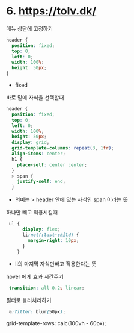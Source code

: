 # 6. https://tolv.dk/ 

메뉴 상단에 고정하기

```scss
header {
  position: fixed;
  top: 0;
  left: 0;
  width: 100%;
  height: 50px;
}
```

- fixed

바로 밑에 자식을 선택할때

```scss
header {
  position: fixed;
  top: 0;
  left: 0;
  width: 100%;
  height: 50px;
  display: grid;
  grid-template-columns: repeat(3, 1fr);
  align-items: center;
  h1 {
    place-self: center center;
  }
  > span {
    justify-self: end;
  }
```

-  의미는 >  header 안에 있는 자식인 span 이라는 뜻 

하나만 빼고 적용시킬때

```scss
 ul {
      display: flex;
      li:not(:last-child) {
        margin-right: 10px;
      }
    }
```

- li의 마지막 자식만빼고 적용한다는 뜻

hover 에게 효과 시간주기

```scss
 transition: all 0.2s linear;
```

필터로 블러처리하기

```scss
 &:filter: blur(50px);
```







 grid-template-rows: calc(100vh - 60px);









